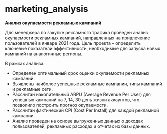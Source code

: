 # marketing_analysis

**Анализ окупаемости рекламных кампаний**

Для менеджера по закупке рекламного трафика проведен анализ окупаемости рекламных кампаний, направленных на привлечение пользователей в январе 2021 года. Цель проекта – определить ключевые показатели эффективности, необходимые для запуска новых кампаний на аналогичные регионы.

В рамках анализа:

- Определен оптимальный срок оценки окупаемости рекламных кампаний.
- Выявлены наиболее успешные рекламные кампании, типы кампаний и рекламные сети.
- Рассчитан накопительный ARPU (Average Revenue Per User) для успешных кампаний на 7, 14, 30 день жизни аккаунтов, что позволило построить прогноз окупаемости.
- Рассчитан фактический CPI (Cost Per Install) для каждой рекламной кампании.
- Анализ проведен на основе выгруженных данных о доходах пользователей, рекламных расходах и отчетах из базы данных.
